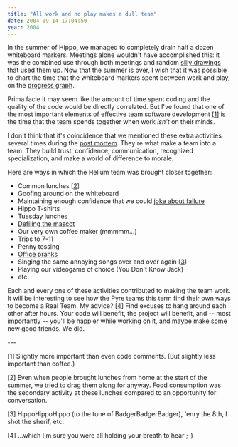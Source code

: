 ```yaml
---
title: "All work and no play makes a dull team"
date: 2004-09-14 17:04:50
year: 2004
---
```

<p>In the summer of Hippo, we managed to completely drain half a dozen whiteboard markers.  Meetings alone wouldn't have accomplished this: it was the combined use through both meetings and random <a href="/helium/images/story_of_helium.png">silly drawings</a> that used them up.  Now that the summer is over, I wish that it was possible to chart the time that the whiteboard markers spent between work and play, on the <a href="/helium/#progress">progress graph</a>.</p>

<p>Prima facie it may seem like the amount of time spent coding and the quality of the code would be directly correlated.  But I've found that one of the most important elements of effective team software development [<a href="#1">1</a>] is the time that the team spends together when work <em>isn't</em> on their minds.</p>

<p>I don't think that it's coincidence that we mentioned these extra activities several times during the <a href="/helium/postmortem.html">post mortem</a>.  They're what make a team into a team.  They build trust, confidence, communication, recognized specialization, and make a world of difference to morale.</p>

<p>Here are ways in which the Helium team was brought closer together:</p>

<ul>
  <li>Common lunches [<a href="#2">2</a>]</li>
  <li>Goofing around on the whiteboard</li>
  <li>Maintaining enough confidence that we could <a href="/helium/images/screens/paper-prototype/screen_09_RJ.jpeg">joke about failure</a></li>
  <li>Hippo T-shirts</li>
  <li>Tuesday lunches</li>
  <li><a href="/helium/images/burger.jpg">Defiling the mascot</a></li>
  <li>Our very own coffee maker (mmmmm...)</li>
  <li>Trips to 7-11</li>
  <li>Penny tossing</li>
  <li><a href="/helium/images/prank.png">Office pranks</a></li>
  <li>Singing the same annoying songs over and over again [<a href="#3">3</a>]</li>
  <li>Playing our videogame of choice (You Don't Know Jack)</li>
  <li>etc.</li>
</ul>

<p>Each and every one of these activities contributed to making the team work.  It will be interesting to see how the Pyre teams this term find their own ways to become a Real Team.  My advice? [<a href="#4">4</a>]  Find excuses to hang around each other after hours.  Your code will benefit, the project will benefit, and -- most importantly -- you'll be happier while working on it, and maybe make some new good friends.  We did.</p>

<p>---</p>

<p>[<a name="1">1</a>] Slightly more important than even code comments. (But slightly less important than coffee.)</p>

<p>[<a name="2">2</a>] Even when people brought lunches from home at the start of the summer, we tried to drag them along for anyway.  Food consumption was the secondary activity at these lunches compared to an opportunity for conversation.</p>

<p>[<a name="3">3</a>] HippoHippoHippo (to the tune of BadgerBadgerBadger), 'enry the 8th, I shot the sherif, etc.</p>

<p>[<a name="4">4</a>] ...which I'm sure you were all holding your breath to hear ;-)</p>

